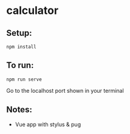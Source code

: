# calculator

## Setup:
```
npm install
```

## To run:
```
npm run serve
```
Go to the localhost port shown in your terminal

## Notes:
- Vue app with stylus & pug
